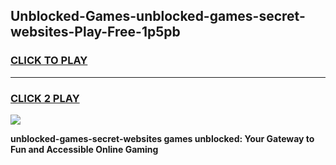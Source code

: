 
## Unblocked-Games-unblocked-games-secret-websites-Play-Free-1p5pb
<h3>
<a href="https://premium76.site?title=unblocked-games-secret-websites&ref=20A">CLICK TO PLAY</a></h3>
<hr>

<h3>
<a href="https://premium76.site?title=unblocked-games-secret-websites&ref=20A">CLICK 2 PLAY</a>
  
</h3>

<a href="https://premium76.site?title=unblocked-games-secret-websites&ref=20A"><img src="https://clearcache.store/games.png"></a>


**unblocked-games-secret-websites games unblocked: Your Gateway to Fun and Accessible Online Gaming**
